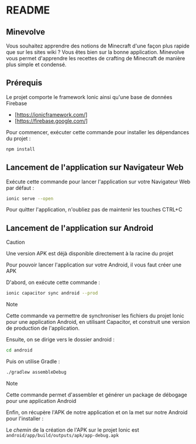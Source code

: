 # README

## Minevolve

Vous souhaitez apprendre des notions de Minecraft d'une façon plus rapide que sur les sites wiki ? Vous êtes bien sur la bonne application.
Minevolve vous permet d'apprendre les recettes de crafting de Minecraft de manière plus simple et condensé.

## Prérequis

Le projet comporte le framework Ionic ainsi qu'une base de données Firebase

- [https://ionicframework.com/]
- [https://firebase.google.com/]


Pour commencer, exécuter cette commande pour installer les dépendances du projet  :

```bash
npm install
```

## Lancement de l'application sur Navigateur Web

Exécute cette commande pour lancer l'application sur votre Navigateur Web par défaut :

```bash
ionic serve --open
```

Pour quitter l'application, n'oubliez pas de maintenir les touches CTRL+C

## Lancement de l'application sur Android

> [!CAUTION]
> Une version APK est déjà disponible directement à la racine du projet

Pour pouvoir lancer l'application sur votre Android, il vous faut créer une APK

D'abord, on exécute cette commande :

```bash
ionic capacitor sync android --prod
```

> [!NOTE]
> Cette commande va permettre de synchroniser les fichiers du projet Ionic pour une application Android, en utilisant Capacitor, et construit une version de production de l'application.

Ensuite, on se dirige vers le dossier android :

```bash
cd android
```

Puis on utilise Gradle :

```bash
./gradlew assembleDebug
```
> [!NOTE]
> Cette commande permet d'assembler et générer un package de débogage pour une application Android

Enfin, on récupère l'APK de notre application et on la met sur notre Android pour l'installer :

Le _chemin_ de la création de l'APK sur le projet Ionic est `android/app/build/outputs/apk/app-debug.apk`
